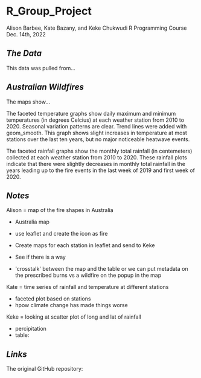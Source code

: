 # **R_Group_Project**
Alison Barbee, Kate Bazany, and Keke Chukwudi
R Programming Course
Dec. 14th, 2022

## *The Data*

This data was pulled from...

## *Australian Wildfires*

The maps show...

The faceted temperature graphs show daily maximum and minimum temperatures (in degrees Celcius) at each weather station from 2010 to 2020. Seasonal variation patterns are clear. Trend lines were added with geom_smooth. This graph shows slight increases in temperature at most stations over the last ten years, but no major noticeable heatwave events.

The faceted rainfall graphs show the monthly total rainfall (in centemeters) collected at each weather station from 2010 to 2020. These rainfall plots indicate that there were slightly decreases in monthly total rainfall in the years leading up to the fire events in the last week of 2019 and first week of 2020.

## *Notes*

Alison = map of the fire shapes in Australia 
- Australia map 
- use leaflet and create the icon as fire
- Create maps for each station in leaflet and send to Keke
- See if there is a way

- 'crosstalk' between the map and the table or we can put metadata on the 
prescribed burns vs a wildfire on the popup in the map

Kate = time series of rainfall and temperature at different stations 
- faceted plot based on stations
- hpow climate change has made things worse 


Keke = looking at scatter plot of long and lat of rainfall
- percipitation 
- table:  



## *Links*


The original GitHub repository:
